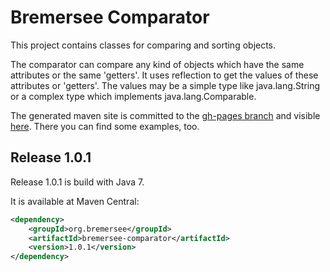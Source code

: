 # Bremersee Comparator
This project contains classes for comparing and sorting objects.

The comparator can compare any kind of objects which have the same attributes or the same 'getters'.
It uses reflection to get the values of these attributes or 'getters'. 
The values may be a simple type like java.lang.String or a complex type which implements java.lang.Comparable.

The generated maven site is committed to the [gh-pages branch](https://github.com/bremersee/comparator/tree/gh-pages) and visible [here](http://bremersee.github.io/comparator/). There you can find some examples, too.

## Release 1.0.1
Release 1.0.1 is build with Java 7.

It is available at Maven Central:
```xml
<dependency>
    <groupId>org.bremersee</groupId>
    <artifactId>bremersee-comparator</artifactId>
    <version>1.0.1</version>
</dependency>
```
